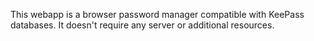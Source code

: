 This webapp is a browser password manager compatible with KeePass databases. It doesn't require any server or additional resources.